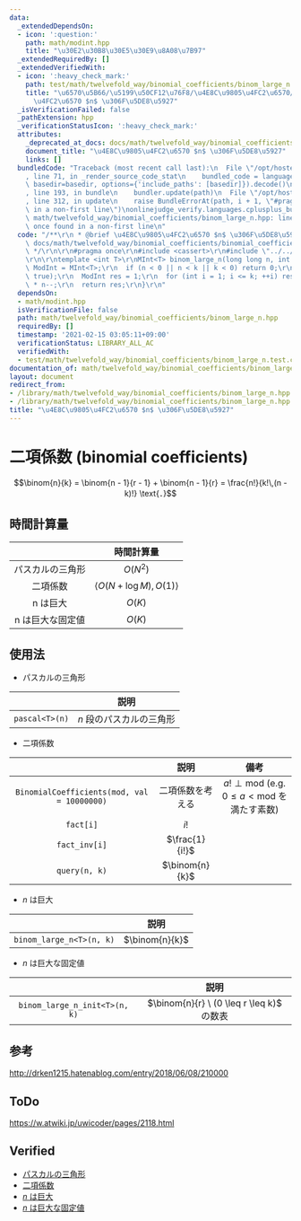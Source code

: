 ```yaml
---
data:
  _extendedDependsOn:
  - icon: ':question:'
    path: math/modint.hpp
    title: "\u30E2\u30B8\u30E5\u30E9\u8A08\u7B97"
  _extendedRequiredBy: []
  _extendedVerifiedWith:
  - icon: ':heavy_check_mark:'
    path: test/math/twelvefold_way/binomial_coefficients/binom_large_n.test.cpp
    title: "\u6570\u5B66/\u5199\u50CF12\u76F8/\u4E8C\u9805\u4FC2\u6570/\u4E8C\u9805\
      \u4FC2\u6570 $n$ \u306F\u5DE8\u5927"
  _isVerificationFailed: false
  _pathExtension: hpp
  _verificationStatusIcon: ':heavy_check_mark:'
  attributes:
    _deprecated_at_docs: docs/math/twelvefold_way/binomial_coefficients/binomial_coefficients.md
    document_title: "\u4E8C\u9805\u4FC2\u6570 $n$ \u306F\u5DE8\u5927"
    links: []
  bundledCode: "Traceback (most recent call last):\n  File \"/opt/hostedtoolcache/Python/3.9.1/x64/lib/python3.9/site-packages/onlinejudge_verify/documentation/build.py\"\
    , line 71, in _render_source_code_stat\n    bundled_code = language.bundle(stat.path,\
    \ basedir=basedir, options={'include_paths': [basedir]}).decode()\n  File \"/opt/hostedtoolcache/Python/3.9.1/x64/lib/python3.9/site-packages/onlinejudge_verify/languages/cplusplus.py\"\
    , line 193, in bundle\n    bundler.update(path)\n  File \"/opt/hostedtoolcache/Python/3.9.1/x64/lib/python3.9/site-packages/onlinejudge_verify/languages/cplusplus_bundle.py\"\
    , line 312, in update\n    raise BundleErrorAt(path, i + 1, \"#pragma once found\
    \ in a non-first line\")\nonlinejudge_verify.languages.cplusplus_bundle.BundleErrorAt:\
    \ math/twelvefold_way/binomial_coefficients/binom_large_n.hpp: line 6: #pragma\
    \ once found in a non-first line\n"
  code: "/**\r\n * @brief \u4E8C\u9805\u4FC2\u6570 $n$ \u306F\u5DE8\u5927\r\n * @docs\
    \ docs/math/twelvefold_way/binomial_coefficients/binomial_coefficients.md\r\n\
    \ */\r\n\r\n#pragma once\r\n#include <cassert>\r\n#include \"../../modint.hpp\"\
    \r\n\r\ntemplate <int T>\r\nMInt<T> binom_large_n(long long n, int k) {\r\n  using\
    \ ModInt = MInt<T>;\r\n  if (n < 0 || n < k || k < 0) return 0;\r\n  ModInt::inv(k,\
    \ true);\r\n  ModInt res = 1;\r\n  for (int i = 1; i <= k; ++i) res *= ModInt::inv(i)\
    \ * n--;\r\n  return res;\r\n}\r\n"
  dependsOn:
  - math/modint.hpp
  isVerificationFile: false
  path: math/twelvefold_way/binomial_coefficients/binom_large_n.hpp
  requiredBy: []
  timestamp: '2021-02-15 03:05:11+09:00'
  verificationStatus: LIBRARY_ALL_AC
  verifiedWith:
  - test/math/twelvefold_way/binomial_coefficients/binom_large_n.test.cpp
documentation_of: math/twelvefold_way/binomial_coefficients/binom_large_n.hpp
layout: document
redirect_from:
- /library/math/twelvefold_way/binomial_coefficients/binom_large_n.hpp
- /library/math/twelvefold_way/binomial_coefficients/binom_large_n.hpp.html
title: "\u4E8C\u9805\u4FC2\u6570 $n$ \u306F\u5DE8\u5927"
---
```

# 二項係数 (binomial coefficients)

$$\binom{n}{k} = \binom{n - 1}{r - 1} + \binom{n - 1}{r} = \frac{n!}{k!\,(n - k)!} \text{．}$$


## 時間計算量

||時間計算量|
|:--:|:--:|
|パスカルの三角形|$O(N^2)$|
|二項係数|$\langle O(N + \log{M}), O(1) \rangle$|
|n は巨大|$O(K)$|
|n は巨大な固定値|$O(K)$|


## 使用法

- パスカルの三角形

||説明|
|:--:|:--:|
|`pascal<T>(n)`|$n$ 段のパスカルの三角形|

- 二項係数

||説明|備考|
|:--:|:--:|:--:|
|`BinomialCoefficients(mod, val = 10000000)`|二項係数を考える|$a! \perp \mathrm{mod}$ (e.g. $0 \leq a < \mathrm{mod}$ を満たす素数)|
|`fact[i]`|$i!$|
|`fact_inv[i]`|$\frac{1}{i!}$|
|`query(n, k)`|$\binom{n}{k}$|

- $n$ は巨大

||説明|
|:--:|:--:|
|`binom_large_n<T>(n, k)`|$\binom{n}{k}$|

- $n$ は巨大な固定値

||説明|
|:--:|:--:|
|`binom_large_n_init<T>(n, k)`|$\binom{n}{r} \ (0 \leq r \leq k)$ の数表|


## 参考

http://drken1215.hatenablog.com/entry/2018/06/08/210000


## ToDo

https://w.atwiki.jp/uwicoder/pages/2118.html


## Verified

- [パスカルの三角形](https://atcoder.jp/contests/cpsco2019-s3/submissions/9335288)
- [二項係数](https://yukicoder.me/submissions/414639)
- [$n$ は巨大](https://onlinejudge.u-aizu.ac.jp/solutions/problem/3071/review/4092983/emthrm/C++14)
- [$n$ は巨大な固定値](https://onlinejudge.u-aizu.ac.jp/solutions/problem/3071/review/4093004/emthrm/C++14)

